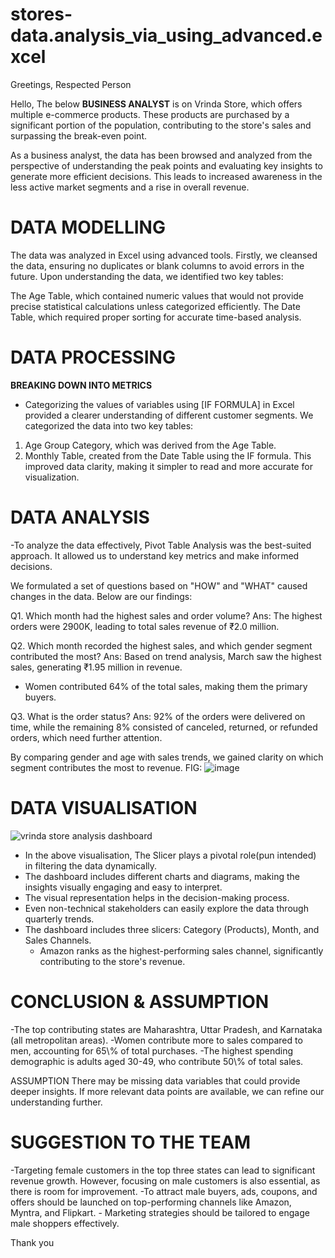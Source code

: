# stores-data.analysis_via_using_advanced.excel
 Greetings, Respected Person

Hello,
The below <B>BUSINESS ANALYST</B> is on Vrinda Store, which offers multiple e-commerce products. These products are purchased by a significant portion of the population, contributing to the store's sales and surpassing the break-even point.

As a business analyst, the data has been browsed and analyzed from the perspective of understanding the peak points and evaluating key insights to generate more efficient decisions. This leads to increased awareness in the less active market segments and a rise in overall revenue.


  <h1><B> DATA MODELLING </B></H1>
The data was analyzed in Excel using advanced tools. Firstly, we cleansed the data, ensuring no duplicates or blank columns to avoid errors in the future.
Upon understanding the data, we identified two key tables:

The Age Table, which contained numeric values that would not provide precise statistical calculations unless categorized efficiently.
The Date Table, which required proper sorting for accurate time-based analysis.
  
 <h1><B> DATA PROCESSING </B></H1>
 <p1> <B>BREAKING DOWN INTO METRICS</B></P1>
 
- Categorizing the values of variables using [IF FORMULA] in Excel provided a clearer understanding of different customer segments.
We categorized the data into two key tables:
1. Age Group Category, which was derived from the Age Table.
2. Monthly Table, created from the Date Table using the IF formula.
This improved data clarity, making it simpler to read and more accurate for visualization.

 <h1><B> DATA ANALYSIS </B></H1>
-To analyze the data effectively, Pivot Table Analysis was the best-suited approach. It allowed us to understand key metrics and make informed decisions.

We formulated a set of questions based on "HOW" and "WHAT" caused changes in the data. Below are our findings:

Q1. Which month had the highest sales and order volume?
Ans: The highest orders were 2900K, leading to total sales revenue of ₹2.0 million.

Q2. Which month recorded the highest sales, and which gender segment contributed the most?
Ans:  Based on trend analysis, March saw the highest sales, generating ₹1.95 million in revenue.
- Women contributed 64% of the total sales, making them the primary buyers.

Q3. What is the order status?
Ans: 92% of the orders were delivered on time, while the remaining 8% consisted of canceled, returned, or refunded orders, which need further attention.

By comparing gender and age with sales trends, we gained clarity on which segment contributes the most to revenue.
FIG:
![image](https://github.com/user-attachments/assets/1d1a947e-a8d0-4390-99cf-c5c87ad48d7c)


<h1><B> DATA VISUALISATION </B></H1>

![vrinda store analysis dashboard](https://github.com/user-attachments/assets/3bd3afdc-c640-4564-942d-479133235eea)

- In the above visualisation, The Slicer plays a pivotal role(pun intended) in filtering the data dynamically.
- The dashboard includes different charts and diagrams, making the insights visually engaging and easy to interpret.
- The visual representation helps in the decision-making process.
- Even non-technical stakeholders can easily explore the data through quarterly trends.
- The dashboard includes three slicers: Category (Products), Month, and Sales Channels.
     + Amazon ranks as the highest-performing sales channel, significantly contributing to the store's revenue.

<h1><B> CONCLUSION & ASSUMPTION </B></H1>
-The top contributing states are Maharashtra, Uttar Pradesh, and Karnataka (all metropolitan areas).
-Women contribute more to sales compared to men, accounting for 65\% of total purchases.
-The highest spending demographic is adults aged 30-49, who contribute 50\% of total sales.

ASSUMPTION </B></H1>
There may be missing data variables that could provide deeper insights. If more relevant data points are available, we can refine our understanding further.

<h1><B> SUGGESTION TO THE TEAM</B></H1>
-Targeting female customers in the top three states can lead to significant revenue growth. However, focusing on male customers is also essential, as there is room for improvement.
-To attract male buyers, ads, coupons, and offers should be launched on top-performing channels like Amazon, Myntra, and Flipkart. 
- Marketing strategies should be tailored to engage male shoppers effectively.

Thank you 







